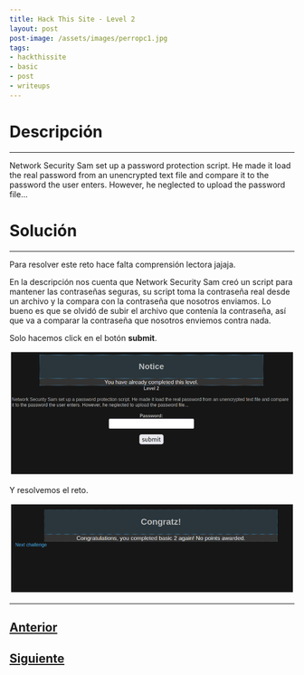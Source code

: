 ```yaml
---
title: Hack This Site - Level 2
layout: post
post-image: /assets/images/perropc1.jpg 
tags:
- hackthissite
- basic
- post
- writeups
---
```

# Descripción
---

Network Security Sam set up a password protection script. He made it load the real password from an unencrypted text file and compare it to the password the user enters. However, he neglected to upload the password file...


# Solución
---

Para resolver este reto hace falta comprensión lectora jajaja. 

En la descripción nos cuenta que Network Security Sam creó un script para mantener las contraseñas seguras, su script toma la contraseña real desde un archivo y la compara con la contraseña que nosotros enviamos. Lo bueno es que se olvidó de subir el archivo que contenía la contraseña, así que va a comparar la contraseña que nosotros enviemos contra nada.

Solo hacemos click en el botón **submit**.

![](/images/images-hts-basic/level2-1.png)

Y resolvemos el reto.

![](/images/images-hts-basic/level2-2.png)

---


## [Anterior](/Level-1(the-idiot-test))
## [Siguiente](/Level-3)
